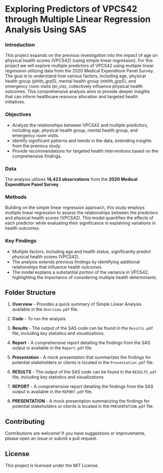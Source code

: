 # Exploring Predictors of VPCS42 through Multiple Linear Regression Analysis Using SAS

### Introduction
This project expands on the previous investigation into the impact of age on physical health scores (VPCS42) (using simple linear regression). For this project we will explore multiple predictors of VPCS42 using multiple linear regression utilizing data from the 2020 Medical Expenditure Panel Survey. The goal is to understand how various factors, including age, physical health group (phlth_grp5), mental health group (mhlth_grp5), and emergency room visits (er_vis), collectively influence physical health outcomes. This comprehensive analysis aims to provide deeper insights that can inform healthcare resource allocation and targeted health initiatives.

### Objectives
- Analyze the relationships between VPCS42 and multiple predictors, including age, physical health group, mental health group, and emergency room visits.
- Identify significant patterns and trends in the data, extending insights from the previous study.
- Provide recommendations for targeted health interventions based on the comprehensive findings.

### Data
The analysis utilizes **14,423 observations** from the **2020 Medical Expenditure Panel Survey**.

### Methods
Building on the simple linear regression approach, this study employs multiple linear regression to assess the relationships between the predictors and physical health scores (VPCS42). This model quantifies the effects of each predictor while evaluating their significance in explaining variations in health outcomes.

### Key Findings
- Multiple factors, including age and health status, significantly predict physical health scores (VPCS42).
- The analysis extends previous findings by identifying additional relationships that influence health outcomes.
- The model explains a substantial portion of the variance in VPCS42, highlighting the importance of considering multiple health determinants.

## Folder Structure
1. **Overview** - Provides a quick summary of Simple Linear Analysis available in the `Overview.pdf` file.
2. **Code** - To run the analysis.
3. **Results** - The output of the SAS code can be found in the `Results.pdf` file, including key statistics and visualizations.
4. **Report** - A comprehensive report detailing the findings from the SAS output is available in the `Report.pdf` file.
5. **Presentation** - A mock presentation that summarizes the findings for potential stakeholders or clients is located in the `Presentation.pdf` file.

2. **RESULTS** - The output of the SAS code can be found in the `RESULTS.pdf` file, including key statistics and visualizations.

3. **REPORT** - A comprehensive report detailing the findings from the SAS output is available in the `REPORT.pdf` file.

4. **PRESENTATION** - A mock presentation summarizing the findings for potential stakeholders or clients is located in the `PRESENTATION.pdf` file.

## Contributing
Contributions are welcome! If you have suggestions or improvements, please open an issue or submit a pull request.

## License
This project is licensed under the MIT License.
